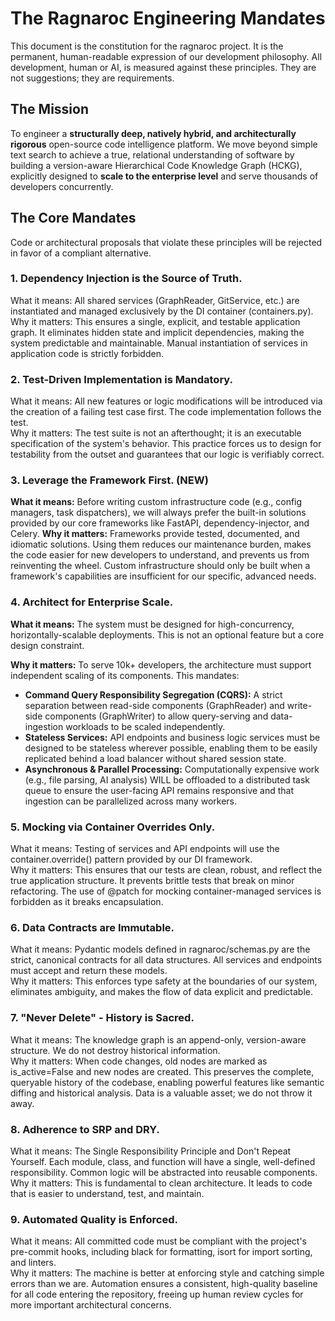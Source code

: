 # **The Ragnaroc Engineering Mandates**

This document is the constitution for the ragnaroc project. It is the permanent, human-readable expression of our development philosophy. All development, human or AI, is measured against these principles. They are not suggestions; they are requirements.

## **The Mission**

To engineer a **structurally deep, natively hybrid, and architecturally rigorous** open-source code intelligence platform. We move beyond simple text search to achieve a true, relational understanding of software by building a version-aware Hierarchical Code Knowledge Graph (HCKG), explicitly designed to **scale to the enterprise level** and serve thousands of developers concurrently.

## **The Core Mandates**

Code or architectural proposals that violate these principles will be rejected in favor of a compliant alternative.

### **1\. Dependency Injection is the Source of Truth.**

What it means: All shared services (GraphReader, GitService, etc.) are instantiated and managed exclusively by the DI container (containers.py).  
Why it matters: This ensures a single, explicit, and testable application graph. It eliminates hidden state and implicit dependencies, making the system predictable and maintainable. Manual instantiation of services in application code is strictly forbidden.

### **2\. Test-Driven Implementation is Mandatory.**

What it means: All new features or logic modifications will be introduced via the creation of a failing test case first. The code implementation follows the test.  
Why it matters: The test suite is not an afterthought; it is an executable specification of the system's behavior. This practice forces us to design for testability from the outset and guarantees that our logic is verifiably correct.

### 3. Leverage the Framework First. (NEW)
**What it means:** Before writing custom infrastructure code (e.g., config managers, task dispatchers), we will always prefer the built-in solutions provided by our core frameworks like FastAPI, dependency-injector, and Celery.
**Why it matters:** Frameworks provide tested, documented, and idiomatic solutions. Using them reduces our maintenance burden, makes the code easier for new developers to understand, and prevents us from reinventing the wheel. Custom infrastructure should only be built when a framework's capabilities are insufficient for our specific, advanced needs.

### 4. Architect for Enterprise Scale.
**What it means:** The system must be designed for high-concurrency, horizontally-scalable deployments. This is not an optional feature but a core design constraint.

**Why it matters:** To serve 10k+ developers, the architecture must support independent scaling of its components. This mandates:

* **Command Query Responsibility Segregation (CQRS):** A strict separation between read-side components (GraphReader) and write-side components (GraphWriter) to allow query-serving and data-ingestion workloads to be scaled independently.
* **Stateless Services:** API endpoints and business logic services must be designed to be stateless wherever possible, enabling them to be easily replicated behind a load balancer without shared session state.
* **Asynchronous & Parallel Processing:** Computationally expensive work (e.g., file parsing, AI analysis) WILL be offloaded to a distributed task queue to ensure the user-facing API remains responsive and that ingestion can be parallelized across many workers.

### **5\. Mocking via Container Overrides Only.**

What it means: Testing of services and API endpoints will use the container.override() pattern provided by our DI framework.  
Why it matters: This ensures that our tests are clean, robust, and reflect the true application structure. It prevents brittle tests that break on minor refactoring. The use of @patch for mocking container-managed services is forbidden as it breaks encapsulation.

### **6\. Data Contracts are Immutable.**

What it means: Pydantic models defined in ragnaroc/schemas.py are the strict, canonical contracts for all data structures. All services and endpoints must accept and return these models.  
Why it matters: This enforces type safety at the boundaries of our system, eliminates ambiguity, and makes the flow of data explicit and predictable.

### **7\. "Never Delete" \- History is Sacred.**

What it means: The knowledge graph is an append-only, version-aware structure. We do not destroy historical information.  
Why it matters: When code changes, old nodes are marked as is\_active=False and new nodes are created. This preserves the complete, queryable history of the codebase, enabling powerful features like semantic diffing and historical analysis. Data is a valuable asset; we do not throw it away.

### **8\. Adherence to SRP and DRY.**

What it means: The Single Responsibility Principle and Don't Repeat Yourself. Each module, class, and function will have a single, well-defined responsibility. Common logic will be abstracted into reusable components.  
Why it matters: This is fundamental to clean architecture. It leads to code that is easier to understand, test, and maintain.

### **9\. Automated Quality is Enforced.**

What it means: All committed code must be compliant with the project's pre-commit hooks, including black for formatting, isort for import sorting, and linters.  
Why it matters: The machine is better at enforcing style and catching simple errors than we are. Automation ensures a consistent, high-quality baseline for all code entering the repository, freeing up human review cycles for more important architectural concerns.